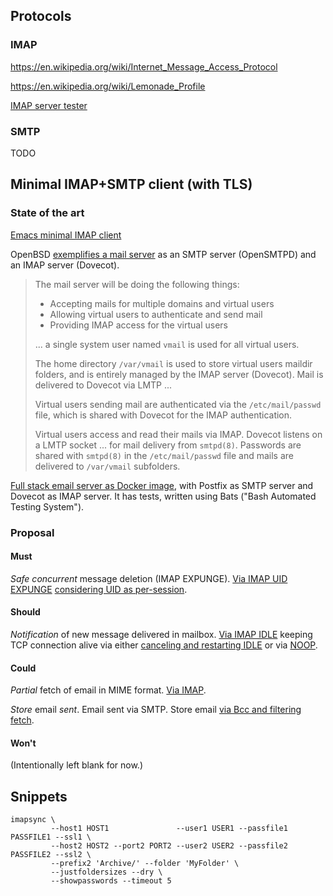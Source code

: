 ## Protocols

### IMAP

https://en.wikipedia.org/wiki/Internet_Message_Access_Protocol

https://en.wikipedia.org/wiki/Lemonade_Profile

[IMAP server tester](https://imapwiki.org/ImapTest)

### SMTP

TODO

## Minimal IMAP+SMTP client (with TLS)

### State of the art

[Emacs minimal IMAP client](https://github.com/legoscia/bic)

OpenBSD [exemplifies a mail server](https://www.openbsd.org/opensmtpd/faq/example1.html) as an SMTP server (OpenSMTPD) and an IMAP server (Dovecot).
> The mail server will be doing the following things:
> * Accepting mails for multiple domains and virtual users
> * Allowing virtual users to authenticate and send mail
> * Providing IMAP access for the virtual users
>
> ... a single system user named `vmail` is used for all virtual users.
>
> The home directory `/var/vmail` is used to store virtual users maildir folders, and is entirely managed by the IMAP server (Dovecot). Mail is delivered to Dovecot via LMTP ...
>
> Virtual users sending mail are authenticated via the `/etc/mail/passwd` file, which is shared with Dovecot for the IMAP authentication. 
>
> Virtual users access and read their mails via IMAP. Dovecot listens on a LMTP socket ... for mail delivery from `smtpd(8)`. Passwords are shared with `smtpd(8)` in the `/etc/mail/passwd` file and mails are delivered to `/var/vmail` subfolders.

[Full stack email server as Docker image](https://github.com/tomav/docker-mailserver), with Postfix as SMTP server and Dovecot as IMAP server. It has tests, written using Bats ("Bash Automated Testing System").

### Proposal

#### Must

*Safe concurrent* message deletion (IMAP EXPUNGE).
[Via IMAP UID EXPUNGE](https://github.com/k9mail/k-9/issues/2782#issuecomment-334943119) [considering UID as per-session](https://en.wikipedia.org/w/index.php?title=Internet_Message_Access_Protocol&oldid=797799352#Disadvantages).

#### Should

*Notification* of new message delivered in mailbox.
[Via IMAP IDLE](https://en.wikipedia.org/w/index.php?title=Internet_Message_Access_Protocol&oldid=797799352#Disadvantages) keeping TCP connection alive via either [canceling and restarting IDLE](https://stackoverflow.com/questions/2513194/imap-idle-timeout#2538941) or via [NOOP](https://www.isode.com/whitepapers/imap-idle.html).

#### Could

*Partial* fetch of email in MIME format.
[Via IMAP](https://en.wikipedia.org/w/index.php?title=Internet_Message_Access_Protocol&oldid=797799352#Access_to_MIME_message_parts_and_partial_fetch).

*Store* email *sent*.
Email sent via SMTP.
Store email [via Bcc and filtering fetch](https://en.wikipedia.org/w/index.php?title=Internet_Message_Access_Protocol&oldid=797799352#Disadvantages).

#### Won't

(Intentionally left blank for now.)

## Snippets

```
imapsync \
         --host1 HOST1               --user1 USER1 --passfile1 PASSFILE1 --ssl1 \
         --host2 HOST2 --port2 PORT2 --user2 USER2 --passfile2 PASSFILE2 --ssl2 \
         --prefix2 'Archive/' --folder 'MyFolder' \
         --justfoldersizes --dry \
         --showpasswords --timeout 5
```
